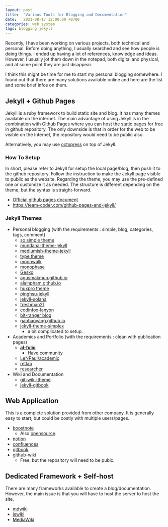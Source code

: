 ```yaml
---
layout: post
title:  "Various Tools for Blogging and Documentation"
date:   2021-08-17 12:00:00 +0700
categories: web system
tags: blogging jekyll
---
```


Recently, I have been working on various projects, both technical and personal. Before doing anything, I usually searched and see how people is doing things. I ended up having a lot of references, knowledge and ideas. However, I usually jot them down in the notepad, both digital and physical, and at some point they are just disappear. 

I think this might be time for me to start my personal blogging somewhere. I found out that there are many solutions available online and here are the list and some brief infos on them. 

<!---
Images are downloaded from
* https://commons.wikimedia.org/wiki/File:Octicons-mark-github.svg
* https://worldvectorlogo.com/ja/logo/jekyll
-->

## Jekyll + Github Pages

Jekyll is a ruby framework to build static site and blog. It has many themes available on the internet. The main advantage of using Jekyll is in the combination with Github Pages where you can host the static pages for free in github repository. The only downside is that in order for the web to be visible on the Internet, the repository would need to be public also. 

Alternatively, you may use [octopress](https://github.com/octopress/octopress) on top of Jekyll. 

### How To Setup

In short, please refer to Jekyll for setup the local page/blog, then push it to the github repository. Follow the instruction to make the Jekyll page visible to public as the website. Regarding the theme, you may use the pre-defined one or customize it as needed. The structure is different depending on the theme, but the syntax is straight-forward. 

* [Official github pages document](https://docs.github.com/en/pages/setting-up-a-github-pages-site-with-jekyll)
* https://team-coder.com/github-pages-and-jekyll/

### Jekyll Themes
* Personal blogging (with the requirements : simple, blog, categories, tags, comment)
	* [so simple theme](https://github.com/mmistakes/so-simple-theme)
	* [mundana-theme-jekyll](https://github.com/wowthemesnet/mundana-theme-jekyll)
	* [mediumish-theme-jekyll](https://github.com/wowthemesnet/mediumish-theme-jekyll)
	* [type theme](https://github.com/rohanchandra/type-theme)
	* [moonwalk](https://github.com/abhinavs/moonwalk)
	* [monophase](https://github.com/zivhub/monophase)
	* [Gesko](https://github.com/P0WEX/Gesko)
	* [agusmakmun.github.io](https://github.com/agusmakmun/agusmakmun.github.io)
	* [alainpham.github.io](https://github.com/alainpham/alainpham.github.io)
	* [huxpro theme](https://github.com/Huxpro/huxpro.github.io)
	* [pinghsu-jekyll](https://github.com/lightfish-zhang/pinghsu-jekyll)
	* [jekyll-solana](https://github.com/rlue/jekyll-solana)
	* [freshman21](https://github.com/yulijia/freshman21)
	* [codinfox-lanyon](https://github.com/codinfox/codinfox-lanyon)
	* [bit-ranger blog](https://github.com/bit-ranger/blog)
	* [gaohaoyang.github.io](https://github.com/Gaohaoyang/gaohaoyang.github.io)
	* [jekyll-theme-simplex](https://github.com/andreondra/jekyll-theme-simplex)
		* a bit complicated to setup.
* Academics and Portfolio (with the requirements : clean with publication pages)
	*  **[al-folio](https://github.com/alshedivat/al-folio)**
		* Have community
	* [LeNPaul/academic](https://github.com/LeNPaul/academic)
	* [retlab](https://github.com/benbalter/retlab)
	* [researcher](https://github.com/ankitsultana/researcher)
* Wiki and Documentation
	* [git-wiki-theme](https://github.com/Drassil/git-wiki-theme)
	* [jekyll-gitbook](https://github.com/sighingnow/jekyll-gitbook)


## Web Application

This is a complete solution provided from other company. It is generally easy to start, but could be costly with multiple users/pages. 

* [boostnote](https://boostnote.io/)
	* Also [opensource](https://github.com/BoostIO/Boostnote). 
* [notion](https://www.notion.so/)
* [confluences](https://www.atlassian.com/software/confluence/guides)
* [gitbook](https://www.gitbook.com/)
* [github-wiki](https://docs.github.com/en/communities/documenting-your-project-with-wikis/about-wikis)
	* Free, but the repository will need to be pubic. 

## Dedicated Framework + Self-host

There are many frameworks available to create a blog/documentation. However, the main issue is that you will have to host the server to host the site. 

* [mdwiki](https://github.com/Dynalon/mdwiki)
* [jswiki](https://js.wiki/)
* [MediaWiki](https://www.mediawiki.org/wiki/MediaWiki)
